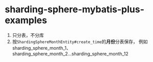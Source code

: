 # sharding-sphere-mybatis-plus-examples

1. 只分表，不分库
2. 按`ShardingSphereMonthEntity#create_time`的**月份**分表保存，
例如 sharding_sphere_month_1、sharding_sphere_month_2...sharding_sphere_month_12